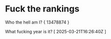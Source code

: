 # Fuck the rankings

Who the hell am I?
{ 13478874 }

What fucking year is it?
[ 2025-03-21T16:26:40Z ]
